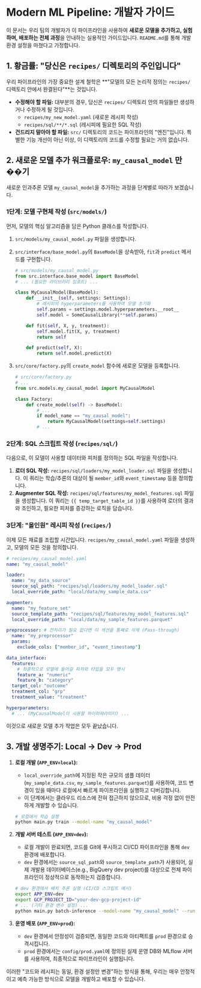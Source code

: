 # Modern ML Pipeline: 개발자 가이드

이 문서는 우리 팀의 개발자가 이 파이프라인을 사용하여 **새로운 모델을 추가하고, 실험하며, 배포하는 전체 과정**을 안내하는 실용적인 가이드입니다. `README.md`를 통해 개발 환경 설정을 마쳤다고 가정합니다.

## 1. 황금률: "당신은 `recipes/` 디렉토리의 주인입니다"

우리 파이프라인의 가장 중요한 설계 철학은 **"모델의 모든 논리적 정의는 `recipes/` 디렉토리 안에서 완결된다"**는 것입니다.

*   **수정해야 할 파일:** 대부분의 경우, 당신은 `recipes/` 디렉토리 안의 파일들만 생성하거나 수정하게 될 것입니다.
    *   `recipes/my_new_model.yaml` (새로운 레시피 작성)
    *   `recipes/sql/**/*.sql` (레시피에 필요한 SQL 작성)
*   **건드리지 말아야 할 파일:** `src/` 디렉토리의 코드는 파이프라인의 "엔진"입니다. 특별한 기능 개선이 아닌 이상, 이 디렉토리의 코드를 수정할 필요는 거의 없습니다.

## 2. 새로운 모델 추가 워크플로우: `my_causal_model` 만��기

새로운 인과추론 모델 `my_causal_model`을 추가하는 과정을 단계별로 따라가 보겠습니다.

### 1단계: 모델 구현체 작성 (`src/models/`)

먼저, 모델의 핵심 알고리즘을 담은 Python 클래스를 작성합니다.

1.  `src/models/my_causal_model.py` 파일을 생성합니다.
2.  `src/interface/base_model.py`의 `BaseModel`을 상속받아, `fit`과 `predict` 메서드를 구현합니다.

    ```python
    # src/models/my_causal_model.py
    from src.interface.base_model import BaseModel
    # ... (필요한 라이브러리 임포트) ...

    class MyCausalModel(BaseModel):
        def __init__(self, settings: Settings):
            # 레시피의 hyperparameters를 사용하여 모델 초기화
            self.params = settings.model.hyperparameters.__root__
            self.model = SomeCausalLibrary(**self.params)

        def fit(self, X, y, treatment):
            self.model.fit(X, y, treatment)
            return self

        def predict(self, X):
            return self.model.predict(X)
    ```

3.  `src/core/factory.py`의 `create_model` 함수에 새로운 모델을 등록합니다.

    ```python
    # src/core/factory.py
    # ...
    from src.models.my_causal_model import MyCausalModel

    class Factory:
        def create_model(self) -> BaseModel:
            # ...
            if model_name == "my_causal_model":
                return MyCausalModel(settings=self.settings)
            # ...
    ```

### 2단계: SQL 스크립트 작성 (`recipes/sql/`)

다음으로, 이 모델이 사용할 데이터와 피처를 정의하는 SQL 파일을 작성합니다.

1.  **로더 SQL 작성:** `recipes/sql/loaders/my_model_loader.sql` 파일을 생성합니다. 이 쿼리는 학습/추론의 대상이 될 `member_id`와 `event_timestamp` 등을 정의합니다.
2.  **Augmenter SQL 작성:** `recipes/sql/features/my_model_features.sql` 파일을 생성합니다. 이 쿼리는 `{{ temp_target_table_id }}`를 사용하여 로더의 결과와 조인하고, 필요한 피처를 증강하는 로직을 담습니다.

### 3단계: "올인원" 레시피 작성 (`recipes/`)

이제 모든 재료를 조립할 시간입니다. `recipes/my_causal_model.yaml` 파일을 생성하고, 모델의 모든 것을 정의합니다.

```yaml
# recipes/my_causal_model.yaml
name: "my_causal_model"

loader:
  name: "my_data_source"
  source_sql_path: "recipes/sql/loaders/my_model_loader.sql"
  local_override_path: "local/data/my_sample_data.csv"

augmenter:
  name: "my_feature_set"
  source_template_path: "recipes/sql/features/my_model_features.sql"
  local_override_path: "local/data/my_sample_features.parquet"

preprocessor: # 전처리가 필요 없다면 이 섹션을 통째로 삭제 (Pass-through)
  name: "my_preprocessor"
  params:
    exclude_cols: ["member_id", "event_timestamp"]

data_interface:
  features:
    # 최종적으로 모델에 들어갈 피처와 타입을 모두 명시
    feature_a: "numeric"
    feature_b: "category"
  target_col: "outcome"
  treatment_col: "grp"
  treatment_value: "treatment"

hyperparameters:
  # ... (MyCausalModel이 사용할 하이퍼파라미터) ...
```

이것으로 새로운 모델 추가 작업은 모두 끝났습니다.

## 3. 개발 생명주기: Local -> Dev -> Prod

1.  **로컬 개발 (`APP_ENV=local`):**
    *   `local_override_path`에 지정된 작은 규모의 샘플 데이터(`my_sample_data.csv`, `my_sample_features.parquet`)를 사용하여, 코드 변경이 있을 때마다 로컬에서 빠르게 파이프라인을 실행하고 디버깅합니다.
    *   이 단계에서는 클라우드 리소스에 전혀 접근하지 않으므로, 비용 걱정 없이 안전하게 개발할 수 있습니다.
    ```bash
    # 로컬에서 학습 실행
    python main.py train --model-name "my_causal_model"
    ```

2.  **개발 서버 테스트 (`APP_ENV=dev`):**
    *   로컬 개발이 완료되면, 코드를 Git에 푸시하고 CI/CD 파이프라인을 통해 `dev` 환경에 배포합니다.
    *   `dev` 환경에서는 `source_sql_path`와 `source_template_path`가 사용되어, 실제 개발용 데이터베이스(e.g., BigQuery dev project)를 대상으로 전체 파이프라인이 정상적으로 동작하는지 검증합니다.
    ```bash
    # dev 환경에서 배치 추론 실행 (CI/CD 스크립트 예시)
    export APP_ENV=dev
    export GCP_PROJECT_ID="your-dev-gcp-project-id"
    # ... (기타 환경 변수 설정) ...
    python main.py batch-inference --model-name "my_causal_model" --run-id "..."
    ```

3.  **운영 배포 (`APP_ENV=prod`):**
    *   `dev` 환경에서 안정성이 검증되면, 동일한 코드와 아티팩트를 `prod` 환경으로 승격시킵니다.
    *   `prod` 환경에서는 `config/prod.yaml`에 정의된 실제 운영 DB와 MLflow 서버를 사용하여, 최종적으로 파이프라인이 실행됩니다.

이러한 "코드와 레시피는 동일, 환경 설정만 변경"하는 방식을 통해, 우리는 매우 안정적이고 예측 가능한 방식으로 모델을 개발하고 배포할 수 있습니다.
